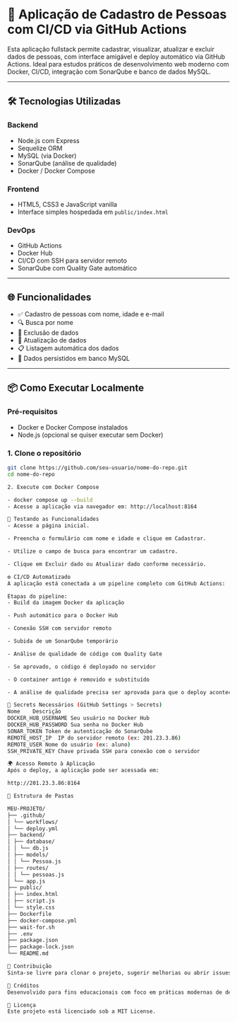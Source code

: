 # 🚀 Aplicação de Cadastro de Pessoas com CI/CD via GitHub Actions

Esta aplicação fullstack permite cadastrar, visualizar, atualizar e excluir dados de pessoas, com interface amigável e deploy automático via GitHub Actions. Ideal para estudos práticos de desenvolvimento web moderno com Docker, CI/CD, integração com SonarQube e banco de dados MySQL.

---

## 🛠️ Tecnologias Utilizadas

### Backend
- Node.js com Express
- Sequelize ORM
- MySQL (via Docker)
- SonarQube (análise de qualidade)
- Docker / Docker Compose

### Frontend
- HTML5, CSS3 e JavaScript vanilla
- Interface simples hospedada em `public/index.html`

### DevOps
- GitHub Actions
- Docker Hub
- CI/CD com SSH para servidor remoto
- SonarQube com Quality Gate automático

---

## 🌐 Funcionalidades

- ✅ Cadastro de pessoas com nome, idade e e-mail
- 🔍 Busca por nome
- 🧽 Exclusão de dados 
- 🔁 Atualização de dados
- 📋 Listagem automática dos dados
- 💾 Dados persistidos em banco MySQL

---

## 📦 Como Executar Localmente

### Pré-requisitos

- Docker e Docker Compose instalados
- Node.js (opcional se quiser executar sem Docker)

### 1. Clone o repositório

```bash
git clone https://github.com/seu-usuario/nome-do-repo.git
cd nome-do-repo

2. Execute com Docker Compose

- docker compose up --build
- Acesse a aplicação via navegador em: http://localhost:8164

🧪 Testando as Funcionalidades
- Acesse a página inicial.

- Preencha o formulário com nome e idade e clique em Cadastrar.

- Utilize o campo de busca para encontrar um cadastro.

- Clique em Excluir dado ou Atualizar dado conforme necessário.

⚙️ CI/CD Automatizado
A aplicação está conectada a um pipeline completo com GitHub Actions:

Etapas do pipeline:
- Build da imagem Docker da aplicação

- Push automático para o Docker Hub

- Conexão SSH com servidor remoto

- Subida de um SonarQube temporário

- Análise de qualidade de código com Quality Gate

- Se aprovado, o código é deployado no servidor

- O container antigo é removido e substituído

- A análise de qualidade precisa ser aprovada para que o deploy aconteça. Caso contrário, o processo falha.

🔐 Secrets Necessários (GitHub Settings > Secrets)
Nome	Descrição
DOCKER_HUB_USERNAME	Seu usuário no Docker Hub
DOCKER_HUB_PASSWORD	Sua senha no Docker Hub
SONAR_TOKEN	Token de autenticação do SonarQube
REMOTE_HOST_IP	IP do servidor remoto (ex: 201.23.3.86)
REMOTE_USER	Nome do usuário (ex: aluno)
SSH_PRIVATE_KEY	Chave privada SSH para conexão com o servidor

🌍 Acesso Remoto à Aplicação
Após o deploy, a aplicação pode ser acessada em:

http://201.23.3.86:8164

📁 Estrutura de Pastas

MEU-PROJETO/
├── .github/
│ └── workflows/
│ └── deploy.yml
├── backend/
│ ├── database/
│ │ └── db.js
│ ├── models/
│ │ └── Pessoa.js
│ ├── routes/
│ │ └── pessoas.js
│ └── app.js
├── public/
│ ├── index.html
│ ├── script.js
│ └── style.css
├── Dockerfile
├── docker-compose.yml
├── wait-for.sh
├── .env
├── package.json
├── package-lock.json
└── README.md

🤝 Contribuição
Sinta-se livre para clonar o projeto, sugerir melhorias ou abrir issues.

🧠 Créditos
Desenvolvido para fins educacionais com foco em práticas modernas de desenvolvimento web, Docker e DevOps.

📄 Licença
Este projeto está licenciado sob a MIT License.
